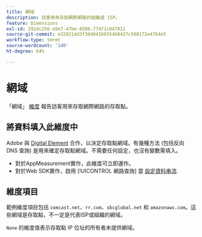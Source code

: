 ```yaml
---
title: 網域
description: 訪客用來存取網際網路的組織或 ISP。
feature: Dimensions
exl-id: 292dc256-e9e7-47be-8586-774f1c047011
source-git-commit: e32821dd3f30404166554b8437c508172e4764e5
workflow-type: tm+mt
source-wordcount: '140'
ht-degree: 64%

---
```


# 網域

「網域」 [維度](overview.md) 報告訪客用來存取網際網路的存取點。

## 將資料填入此維度中

Adobe 與 [Digital Element](https://www.digitalelement.com/) 合作，以決定存取點網域。有幾種方法 (包括反向 DNS 查詢) 是用來確定存取點網域。不需要任何設定，也沒有變數需填入。

* 對於AppMeasurement實作，此維度可立即運作。
* 對於Web SDK實作，啟用 [!UICONTROL 網路查詢] 當 [設定資料串流](https://experienceleague.adobe.com/docs/experience-platform/datastreams/configure.html).

## 維度項目

範例維度項目包括 `comcast.net`、`rr.com`、`sbcglobal.net` 和 `amazonaws.com`。這些網域是存取點，不一定是代表ISP或組織的網域。

`None` 的維度值表示存取點 IP 位址的所有者未提供網域。
